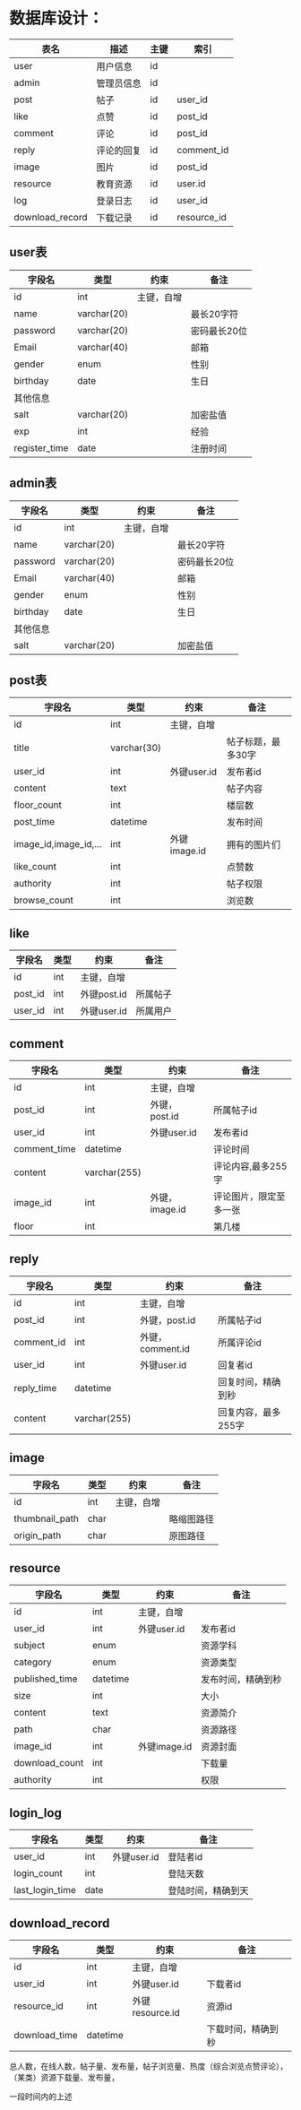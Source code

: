 

# 数据库设计：

| 表名            | 描述       | 主键 | 索引        |
| --------------- | ---------- | ---- | ----------- |
| user            | 用户信息   | id   |             |
| admin           | 管理员信息 | id   |             |
| post            | 帖子       | id   | user_id     |
| like            | 点赞       | id   | post_id     |
| comment         | 评论       | id   | post_id     |
| reply           | 评论的回复 | id   | comment_id  |
| image           | 图片       | id   | post_id     |
| resource        | 教育资源   | id   | user.id     |
| log             | 登录日志   | id   | user_id     |
| download_record | 下载记录   | id   | resource_id |

## user表

| 字段名        | 类型        | 约束       | 备注         |
| ------------- | ----------- | ---------- | ------------ |
| id            | int         | 主键，自增 |              |
| name          | varchar(20) |            | 最长20字符   |
| password      | varchar(20) |            | 密码最长20位 |
| Email         | varchar(40) |            | 邮箱         |
| gender        | enum        |            | 性别         |
| birthday      | date        |            | 生日         |
| 其他信息      |             |            |              |
| salt          | varchar(20) |            | 加密盐值     |
| exp           | int         |            | 经验         |
| register_time | date        |            | 注册时间     |

## admin表

| 字段名   | 类型        | 约束       | 备注         |
| -------- | ----------- | ---------- | ------------ |
| id       | int         | 主键，自增 |              |
| name     | varchar(20) |            | 最长20字符   |
| password | varchar(20) |            | 密码最长20位 |
| Email    | varchar(40) |            | 邮箱         |
| gender   | enum        |            | 性别         |
| birthday | date        |            | 生日         |
| 其他信息 |             |            |              |
| salt     | varchar(20) |            | 加密盐值     |

## post表

| 字段名            | 类型        | 约束        | 备注               |
| ----------------- | ----------- | ----------- | ------------------ |
| id                | int         | 主键，自增  |                    |
| title             | varchar(30) |             | 帖子标题，最多30字 |
| user_id           | int         | 外键user.id | 发布者id           |
| content           | text        |             | 帖子内容           |
| floor_count       | int         |             | 楼层数             |
| post_time         | datetime    |             | 发布时间           |
| image_id,image_id,... | int     | 外键image.id | 拥有的图片们         |
| like_count  | int         |             | 点赞数             |
| authority | int | | 帖子权限 |
| browse_count | int | | 浏览数 |

## like

| 字段名  | 类型 | 约束        | 备注     |
| ------- | ---- | ----------- | -------- |
| id      | int  | 主键，自增  |          |
| post_id | int  | 外键post.id | 所属帖子 |
| user_id | int  | 外键user.id | 所属用户 |

## comment

| 字段名       | 类型         | 约束           | 备注                   |
| ------------ | ------------ | -------------- | ---------------------- |
| id           | int          | 主键，自增     |                        |
| post_id      | int          | 外键，post.id  | 所属帖子id             |
| user_id      | int          | 外键user.id    | 发布者id               |
| comment_time | datetime     |                | 评论时间               |
| content      | varchar(255) |                | 评论内容,最多255字     |
| image_id     | int          | 外键，image.id | 评论图片，限定至多一张 |
| floor        | int          |                | 第几楼                 |

## reply

| 字段名     | 类型         | 约束             | 备注                |
| ---------- | ------------ | ---------------- | ------------------- |
| id         | int          | 主键，自增       |                     |
| post_id    | int          | 外键，post.id    | 所属帖子id          |
| comment_id | int          | 外键，comment.id | 所属评论id          |
| user_id    | int          | 外键user.id      | 回复者id            |
| reply_time | datetime     |                  | 回复时间，精确到秒  |
| content    | varchar(255) |                  | 回复内容，最多255字 |

## image

| 字段名         | 类型 | 约束        | 备注               |
| -------------- | ---- | ----------- | ------------------ |
| id             | int  | 主键，自增  |                    |
| thumbnail_path | char |             | 略缩图路径         |
| origin_path    | char |             | 原图路径           |

## resource

| 字段名         | 类型     | 约束         | 备注               |
| -------------- | -------- | ------------ | ------------------ |
| id             | int      | 主键，自增   |                    |
| user_id        | int      | 外键user.id  | 发布者id           |
| subject        | enum     |              | 资源学科           |
| category       | enum     |              | 资源类型           |
| published_time | datetime |              | 发布时间，精确到秒 |
| size           | int      |              | 大小               |
| content        | text     |              | 资源简介           |
| path           | char     |              | 资源路径           |
| image_id       | int      | 外键image.id | 资源封面           |
| download_count | int      |              | 下载量             |
| authority      | int      |              | 权限               |

## login_log

| 字段名          | 类型 | 约束        | 备注               |
| --------------- | ---- | ----------- | ------------------ |
| user_id         | int  | 外键user.id | 登陆者id           |
| login_count     | int  |             | 登陆天数           |
| last_login_time | date |             | 登陆时间，精确到天 |



## download_record

| 字段名        | 类型     | 约束            | 备注               |
| ------------- | -------- | --------------- | ------------------ |
| id            | int      | 主键，自增      |                    |
| user_id       | int      | 外键user.id     | 下载者id           |
| resource_id   | int      | 外键resource.id | 资源id             |
| download_time | datetime |                 | 下载时间，精确到秒 |

总人数，在线人数，帖子量、发布量，帖子浏览量、热度（综合浏览点赞评论），（某类）资源下载量、发布量，

一段时间内的上述
